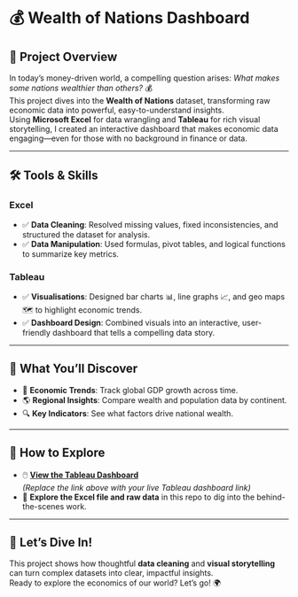 # 💰 Wealth of Nations Dashboard

## 🎯 Project Overview  
In today’s money-driven world, a compelling question arises: *What makes some nations wealthier than others?* 💰  
This project dives into the **Wealth of Nations** dataset, transforming raw economic data into powerful, easy-to-understand insights.  
Using **Microsoft Excel** for data wrangling and **Tableau** for rich visual storytelling, I created an interactive dashboard that makes economic data engaging—even for those with no background in finance or data.

---

## 🛠️ Tools & Skills

### Excel  
- ✅ **Data Cleaning**: Resolved missing values, fixed inconsistencies, and structured the dataset for analysis.  
- ✅ **Data Manipulation**: Used formulas, pivot tables, and logical functions to summarize key metrics.

### Tableau  
- ✅ **Visualisations**: Designed bar charts 📊, line graphs 📈, and geo maps 🗺️ to highlight economic trends.  
- ✅ **Dashboard Design**: Combined visuals into an interactive, user-friendly dashboard that tells a compelling data story.

---

## 🌟 What You’ll Discover

- 🧭 **Economic Trends**: Track global GDP growth across time.  
- 🌎 **Regional Insights**: Compare wealth and population data by continent.  
- 🔍 **Key Indicators**: See what factors drive national wealth.

---

## 🚀 How to Explore

- 🖱️ **[View the Tableau Dashboard](#)**  
  *(Replace the link above with your live Tableau dashboard link)*  
- 📂 **Explore the Excel file and raw data** in this repo to dig into the behind-the-scenes work.

---

## 🎉 Let’s Dive In!  
This project shows how thoughtful **data cleaning** and **visual storytelling** can turn complex datasets into clear, impactful insights.  
Ready to explore the economics of our world? Let’s go! 🌍

